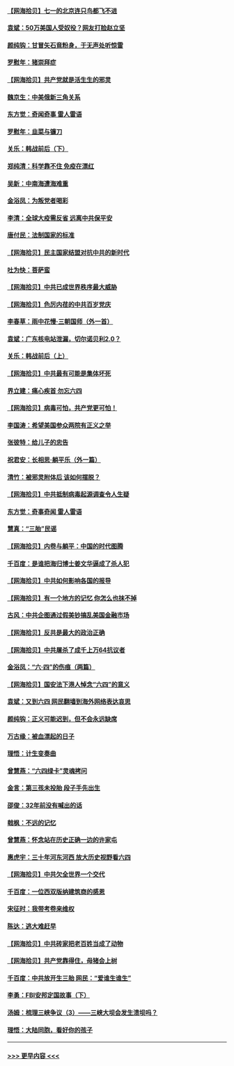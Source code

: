 #### [【网海拾贝】七一的北京连只鸟都飞不进](../pages/nsc993/n13041377.md?t=06241451) 
#### [袁斌：50万美国人受奴役？网友打脸赵立坚](../pages/nsc993/n13041330.md?t=06241451) 
#### [颜纯钩：甘冒矢石竟粉身，于无声处听惊雷](../pages/nsc993/n13041140.md?t=06241451) 
#### [罗慰年：猪崇拜症](../pages/nsc993/n13041071.md?t=06241451) 
#### [【网海拾贝】共产党就是活生生的邪灵](../pages/nsc993/n13036627.md?t=06241451) 
#### [魏京生：中美俄新三角关系](../pages/nsc993/n13035986.md?t=06241451) 
#### [东方觉：奇闻奇事 雷人雷语](../pages/nsc993/n13035878.md?t=06241451) 
#### [罗慰年：韭菜与镰刀](../pages/nsc993/n13034374.md?t=06241451) 
#### [关乐：韩战前后（下）](../pages/nsc993/n13034113.md?t=06241451) 
#### [郑纯清：科学靠不住 免疫在漂红](../pages/nsc993/n13034093.md?t=06241451) 
#### [吴新：中南海遭海难重](../pages/nsc993/n13034084.md?t=06241451) 
#### [金浴凤：为叛党者喝彩](../pages/nsc993/n13034058.md?t=06241451) 
#### [李清：全球大疫需反省 远离中共保平安](../pages/nsc993/n13033784.md?t=06241451) 
#### [唐付民：法制国家的标准](../pages/nsc993/n13032944.md?t=06241451) 
#### [【网海拾贝】民主国家结盟对抗中共的新时代](../pages/nsc993/n13031717.md?t=06241451) 
#### [吐为快：菩萨蛮](../pages/nsc993/n13030033.md?t=06241451) 
#### [【网海拾贝】中共已成世界秩序最大威胁](../pages/nsc993/n13028138.md?t=06241451) 
#### [【网海拾贝】色厉内荏的中共百岁党庆](../pages/nsc993/n13025582.md?t=06241451) 
#### [李春草：雨中花慢‧三朝国师（外一首）](../pages/nsc993/n13025567.md?t=06241451) 
#### [袁斌：广东核电站泄漏，切尔诺贝利2.0？](../pages/nsc993/n13025475.md?t=06241451) 
#### [关乐：韩战前后（上）](../pages/nsc993/n13025387.md?t=06241451) 
#### [【网海拾贝】中共最有可能是集体坏死](../pages/nsc993/n13023101.md?t=06241451) 
#### [界立建：痛心疾首 勿忘六四](../pages/nsc993/n13022339.md?t=06241451) 
#### [【网海拾贝】病毒可怕，共产党更可怕！](../pages/nsc993/n13020728.md?t=06241451) 
#### [李国涛：希望美国参众两院有正义之举](../pages/nsc993/n13020674.md?t=06241451) 
#### [张彼特：给儿子的忠告](../pages/nsc993/n13018934.md?t=06241451) 
#### [祝君安：长相思‧躺平乐（外一篇）](../pages/nsc993/n13018923.md?t=06241451) 
#### [清竹：被邪灵附体后 该如何摆脱？](../pages/nsc993/n13018877.md?t=06241451) 
#### [【网海拾贝】中共抵制病毒起源调查令人生疑](../pages/nsc993/n13017785.md?t=06241451) 
#### [东方觉：奇事奇闻 雷人雷语](../pages/nsc993/n13017577.md?t=06241451) 
#### [慧真：“三胎”民谣](../pages/nsc993/n13017394.md?t=06241451) 
#### [【网海拾贝】内卷与躺平：中国的时代图腾](../pages/nsc993/n13016128.md?t=06241451) 
#### [千百度：是谁把海归博士姜文华逼成了杀人犯](../pages/nsc993/n13015218.md?t=06241451) 
#### [【网海拾贝】中共如何影响各国的报导](../pages/nsc993/n13012599.md?t=06241451) 
#### [【网海拾贝】有一个地方的记忆 你怎么也抹不掉](../pages/nsc993/n13009802.md?t=06241451) 
#### [古风：中共企图通过假美钞搞乱美国金融市场](../pages/nsc993/n13009626.md?t=06241451) 
#### [【网海拾贝】反共是最大的政治正确](../pages/nsc993/n13007051.md?t=06241451) 
#### [【网海拾贝】中共屠杀了成千上万64抗议者](../pages/nsc993/n13002713.md?t=06241451) 
#### [金浴凤：“六·四”的伤痕（两篇）](../pages/nsc993/n13001719.md?t=06241451) 
#### [【网海拾贝】国安法下港人悼念“六四”的意义](../pages/nsc993/n13001039.md?t=06241451) 
#### [袁斌：又到六四 网民翻墙到海外网络表达哀思](../pages/nsc993/n13000995.md?t=06241451) 
#### [颜纯钩：正义可能迟到，但不会永远缺席](../pages/nsc993/n13000920.md?t=06241451) 
#### [万古缘：被血漂起的日子](../pages/nsc993/n13000914.md?t=06241451) 
#### [理悟：计生变奏曲](../pages/nsc993/n13000414.md?t=06241451) 
#### [曾慧燕：“六四绿卡”灵魂拷问](../pages/nsc993/n13000277.md?t=06241451) 
#### [金言：第三孩未投胎 段子手先出生](../pages/nsc993/n13000215.md?t=06241451) 
#### [邵俊：32年前没有喊出的话](../pages/nsc993/n13000181.md?t=06241451) 
#### [戟枫：不远的记忆](../pages/nsc993/n13000121.md?t=06241451) 
#### [曾慧燕：怀念站在历史正确一边的许家屯](../pages/nsc993/n13000073.md?t=06241451) 
#### [惠虎宇：三十年河东河西 放大历史视野看六四](../pages/nsc993/n13000018.md?t=06241451) 
#### [【网海拾贝】中共欠全世界一个交代](../pages/nsc993/n12998706.md?t=06241451) 
#### [千百度：一位西双版纳建筑商的感恩](../pages/nsc993/n12998487.md?t=06241451) 
#### [宋征时：我带考卷来维权](../pages/nsc993/n12994088.md?t=06241451) 
#### [陈达：逃大难赶早](../pages/nsc993/n12993569.md?t=06241451) 
#### [【网海拾贝】中共砖家把老百姓当成了动物](../pages/nsc993/n12993483.md?t=06241451) 
#### [【网海拾贝】共产党靠得住，母猪会上树](../pages/nsc993/n12990730.md?t=06241451) 
#### [千百度：中共放开生三胎 网民：“爱谁生谁生”](../pages/nsc993/n12990644.md?t=06241451) 
#### [李勇：FBI安邦定国故事（下）](../pages/nsc993/n12987854.md?t=06241451) 
#### [汤姆：梳理三峡争议（3）——三峡大坝会发生溃坝吗？](../pages/nsc993/n12989806.md?t=06241451) 
#### [理悟：大陆同胞，看好你的孩子](../pages/nsc993/n12989778.md?t=06241451) 

----
#### [ >>> 更早内容 <<< ](../indexes/nsc993-earlier.md)
